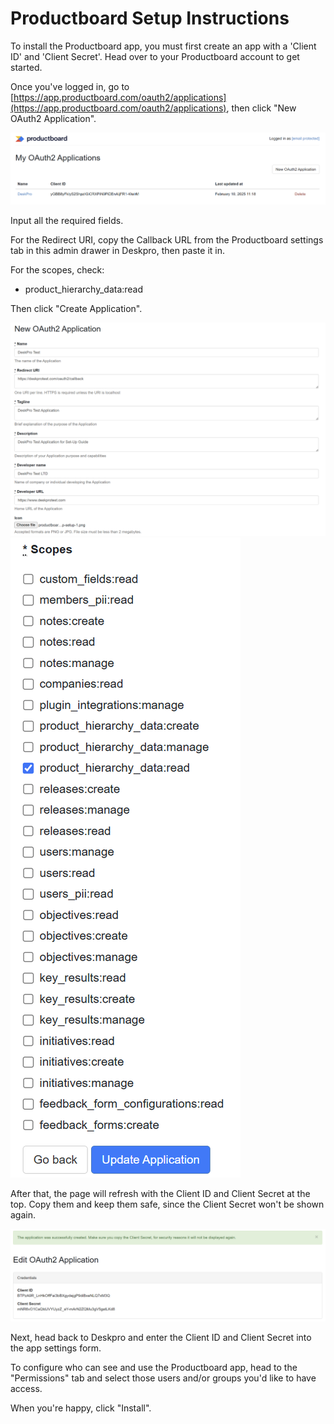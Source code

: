Productboard Setup Instructions
===

To install the Productboard app, you must first create an app with a 'Client ID' and 'Client Secret'. Head over to your Productboard account to get started.

Once you've logged in, go to [https://app.productboard.com/oauth2/applications](https://app.productboard.com/oauth2/applications), then click "New OAuth2 Application".

![New OAuth2 Application](/docs/assets/setup/productboard-app-setup-1.png)

Input all the required fields.

For the Redirect URI, copy the Callback URL from the Productboard settings tab in this admin drawer in Deskpro, then paste it in.

For the scopes, check:
- product_hierarchy_data:read

Then click "Create Application".

![Fields](/docs/assets/setup/productboard-app-setup-2.png)
![Scopes](/docs/assets/setup/productboard-app-setup-3.png)

After that, the page will refresh with the Client ID and Client Secret at the top. Copy them and keep them safe, since the Client Secret won't be shown again.

![Newly Created App](/docs/assets/setup/productboard-app-setup-4.png)

Next, head back to Deskpro and enter the Client ID and Client Secret into the app settings form.

To configure who can see and use the Productboard app, head to the "Permissions" tab and select those users and/or groups you'd like to have access.

When you're happy, click "Install".
